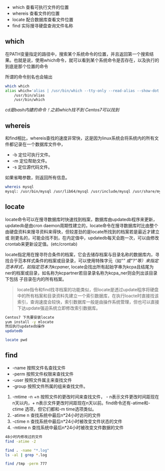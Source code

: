 - which 查看可执行文件的位置
- whereis 查看文件的位置
- locate 配合数据库查看文件位置
- find 实际搜寻硬盘查询文件名称

## which

在PATH变量指定的路径中，搜索某个系统命令的位置，并且返回第一个搜索结果。也就是说，使用which命令，就可以看到某个系统命令是否存在，以及执行的到底是那个位置的命令

所谓的命令别名也会输出
```sh
which which
alias which='alias | /usr/bin/which --tty-only --read-alias --show-dot --show-tilde'
	/usr/bin/alias
	/usr/bin/which
```

*cd是bash内建的命令！之前which找不到 Centos7可以找到*
## whereis

和find相比，whereis查找的速度非常快，这是因为linux系统会将系统内的所有文件都记录在一个数据库文件中，

- -b   定位可执行文件。
- -m   定位帮助文件。
- -s   定位源代码文件。

如果省略参数，则返回所有信息。

```sh
whereis mysql
mysql: /usr/bin/mysql /usr/lib64/mysql /usr/include/mysql /usr/share/mysql /usr/share/man/man1/mysql.1.gz
```

## locate

locate命令可以在搜寻数据库时快速找到档案，数据库由updatedb程序来更新，updatedb是由cron daemon周期性建立的，locate命令在搜寻数据库时比由整个由硬盘资料来搜寻资料来得快，但较差劲的是locate所找到的档案若是最近才建立或 刚更名的，可能会找不到，在内定值中，updatedb每天会跑一次，可以由修改crontab来更新设定值。(etc/crontab)

locate指定用在搜寻符合条件的档案，它会去储存档案与目录名称的数据库内，寻找合乎范本样式条件的档案或目录录，可以使用特殊字元（如”*” 或”?”等）来指定范本样式，如指定范本为kcpa*ner, locate会找出所有起始字串为kcpa且结尾为ner的档案或目录，如名称为kcpartner若目录录名称为kcpa_ner则会列出该目录下包括 子目录在内的所有档案。

>locate指令和find找寻档案的功能类似，但locate是透过update程序将硬盘中的所有档案和目录资料先建立一个索引数据库，在执行loacte时直接找该索引，查询速度会较快，索引数据库一般是由操作系统管理，但也可以直接下达update强迫系统立即修改索引数据库。

```sh
Centos7 下先要安装locate
yum install -y mlocate
然后执行updatedb操作
updatedb

locate pwd
```
## find

- -name 按照文件名查找文件
- -perm 按照文件权限来查找文件
- -user 按照文件属主来查找文件
- -group  按照文件所属的组来查找文件。

1. -mtime -n +n  按照文件的更改时间来查找文件， - n表示文件更改时间距现在n天以内，+ n表示文件更改时间距现在n天以前。find命令还有-atime和-ctime 选项，但它们都和-m time选项类似。
2. -atime n  查找系统中最后n*24小时访问的文件
3. -ctime n 查找系统中最后n*24小时被改变文件状态的文件
4. -mtime n 查找系统中最后n*24小时被改变文件数据的文件

```sh
48小时内修改过的文件
find -atime -2

find . -name "*.log"
ls -al | grep *.log

find /tmp -perm 777
```


